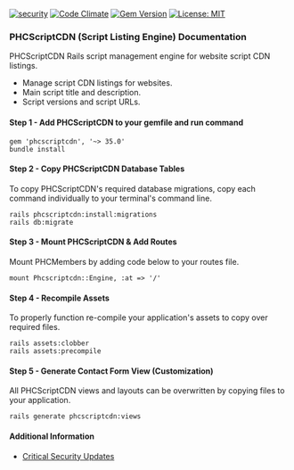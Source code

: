 [![security](https://hakiri.io/github/PHCNetworks/phc-scriptcdn/master.svg)](https://hakiri.io/github/PHCNetworks/phc-scriptcdn/master)
[![Code Climate](https://codeclimate.com/github/PHCNetworks/phc-scrtipcdn/badges/gpa.svg)](https://codeclimate.com/github/PHCNetworks/phc-scrtipcdn)
[![Gem Version](https://badge.fury.io/rb/phcscriptcdn.svg)](https://badge.fury.io/rb/phcscriptcdn)
[![License: MIT](https://img.shields.io/badge/License-MIT-blue.svg)](https://github.com/PHCNetworks/phc-scriptcdn/blob/master/MIT-LICENSE)

### PHCScriptCDN (Script Listing Engine) Documentation
PHCScriptCDN Rails script management engine for website script CDN listings.

* Manage script CDN listings for websites.
* Main script title and description.
* Script versions and script URLs.

#### Step 1 - Add PHCScriptCDN to your gemfile  and run command  

	gem 'phcscriptcdn', '~> 35.0'
	bundle install

#### Step 2 - Copy PHCScriptCDN Database Tables
To copy PHCScriptCDN's required database migrations, copy each command individually to your terminal's command line.

	rails phcscriptcdn:install:migrations
	rails db:migrate

#### Step 3 - Mount PHCScriptCDN & Add Routes
Mount PHCMembers by adding code below to your routes file.  

	mount Phcscriptcdn::Engine, :at => '/'

#### Step 4 - Recompile Assets  
To properly function re-compile your application's assets to copy over required files.

	rails assets:clobber
	rails assets:precompile  

#### Step 5 - Generate Contact Form View (Customization)  
All PHCScriptCDN views and layouts can be overwritten by copying files to your application.

	rails generate phcscriptcdn:views

#### Additional Information

- [Critical Security Updates](https://github.com/PHCNetworks/phc-scriptcdn/wiki/Critical-Security-Updates)

